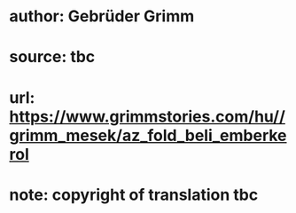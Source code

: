 # author: Gebrüder Grimm
# source: tbc
# url: https://www.grimmstories.com/hu//grimm_mesek/az_fold_beli_emberkerol
# note: copyright of translation tbc


